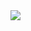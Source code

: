 <div align-center>
  <img src="https://capsule-render.vercel.app/api?type=waving&color=auto&height=200&section=header&text=MinSeong Github!&fontSize=80" />
</div>
